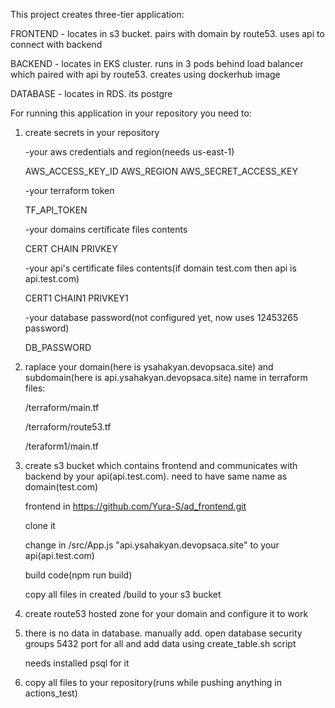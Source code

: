 This project creates three-tier application:

FRONTEND - locates in s3 bucket. pairs with domain by route53. uses api to connect with backend

BACKEND - locates in EKS cluster. runs in 3 pods behind load balancer which paired with api by route53. creates using dockerhub image

DATABASE - locates in RDS. its postgre


For running this application in your repository you need to:

1) create secrets in your repository

   -your aws credentials and region(needs us-east-1)

   AWS_ACCESS_KEY_ID
   AWS_REGION
   AWS_SECRET_ACCESS_KEY

   -your terraform token

   TF_API_TOKEN

   -your domains certificate files contents
   
   CERT
   CHAIN
   PRIVKEY

   -your api's certificate files contents(if domain test.com then api is api.test.com)
   
   CERT1
   CHAIN1
   PRIVKEY1

   -your database password(not configured yet, now uses 12453265 password)

   DB_PASSWORD
   

3) raplace your domain(here is ysahakyan.devopsaca.site) and subdomain(here is api.ysahakyan.devopsaca.site) name in terraform files:

   /terraform/main.tf
   
   /terraform/route53.tf
   
   /teraform1/main.tf

4) create s3 bucket which contains frontend and communicates with backend by your api(api.test.com). need to have same name as domain(test.com)

   frontend in https://github.com/Yura-S/ad_frontend.git
   
   clone it
   
   change in /src/App.js "api.ysahakyan.devopsaca.site" to your api(api.test.com)
   
   build code(npm run build)
   
   copy all files in created /build to your s3 bucket

6) create route53 hosted zone for your domain and configure it to work

7) there is no data in database. manually add. open database security groups 5432 port for all and add data using create_table.sh script

   needs installed psql for it

9) copy all files to your repository(runs while pushing anything in actions_test)
